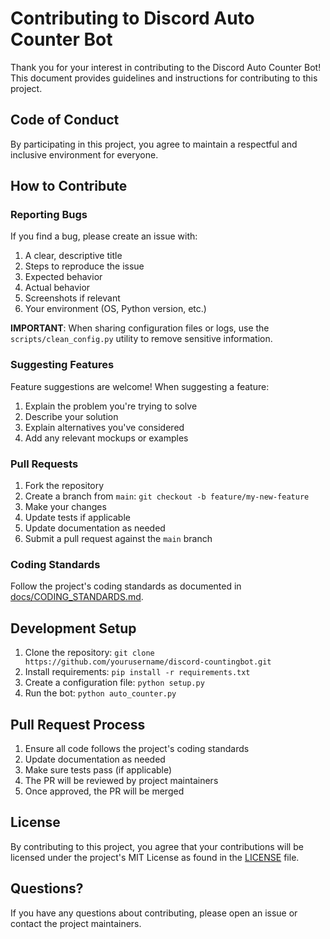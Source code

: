 # Contributing to Discord Auto Counter Bot

Thank you for your interest in contributing to the Discord Auto Counter Bot! This document provides guidelines and instructions for contributing to this project.

## Code of Conduct

By participating in this project, you agree to maintain a respectful and inclusive environment for everyone.

## How to Contribute

### Reporting Bugs

If you find a bug, please create an issue with:

1. A clear, descriptive title
2. Steps to reproduce the issue
3. Expected behavior
4. Actual behavior
5. Screenshots if relevant
6. Your environment (OS, Python version, etc.)

**IMPORTANT**: When sharing configuration files or logs, use the `scripts/clean_config.py` utility to remove sensitive information.

### Suggesting Features

Feature suggestions are welcome! When suggesting a feature:

1. Explain the problem you're trying to solve
2. Describe your solution
3. Explain alternatives you've considered
4. Add any relevant mockups or examples

### Pull Requests

1. Fork the repository
2. Create a branch from `main`: `git checkout -b feature/my-new-feature`
3. Make your changes
4. Update tests if applicable
5. Update documentation as needed
6. Submit a pull request against the `main` branch

### Coding Standards

Follow the project's coding standards as documented in [docs/CODING_STANDARDS.md](docs/CODING_STANDARDS.md).

## Development Setup

1. Clone the repository: `git clone https://github.com/yourusername/discord-countingbot.git`
2. Install requirements: `pip install -r requirements.txt`
3. Create a configuration file: `python setup.py`
4. Run the bot: `python auto_counter.py`

## Pull Request Process

1. Ensure all code follows the project's coding standards
2. Update documentation as needed
3. Make sure tests pass (if applicable)
4. The PR will be reviewed by project maintainers
5. Once approved, the PR will be merged

## License

By contributing to this project, you agree that your contributions will be licensed under the project's MIT License as found in the [LICENSE](LICENSE) file.

## Questions?

If you have any questions about contributing, please open an issue or contact the project maintainers. 